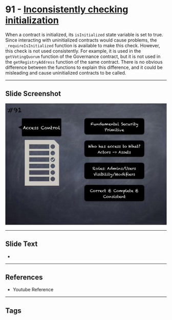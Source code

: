 
# 91 - [Inconsistently checking initialization](./Inconsistently%20checking%20initialization.md)

 When a contract is initialized, its `isInitialized` state variable is set to true. Since interacting with uninitialized contracts would cause problems, the `_requireIsInitialized` function is available to make this check. However, this check is not used consistently. For example, it is used in the `getVotingQuorum` function of the Governance contract, but it is not used in the `getRegistryAddress` function of the same contract. There is no obvious difference between the functions to explain this difference, and it could be misleading and cause uninitialized contracts to be called.


___
## Slide Screenshot
![091.png](../../images/6.Audit%20Techniques%20and%20Tools%20101/091.png)
___
## Slide Text
- 
___
## References
- Youtube Reference
___
## Tags
